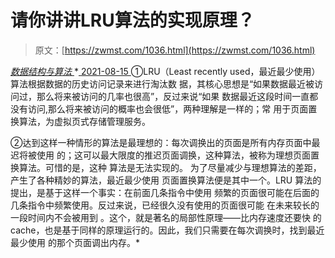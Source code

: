 <!--yml
category: 未分类
date: 0001-01-01 00:00:00
-->

# 请你讲讲LRU算法的实现原理？

> 原文：[https://zwmst.com/1036.html](https://zwmst.com/1036.html)

   [ *数据结构与算法* ](https://zwmst.com/%e6%95%b0%e6%8d%ae%e7%bb%93%e6%9e%84%e4%b8%8e%e7%ae%97%e6%b3%95)*[ <time datetime="2021-08-15T10:00:28+08:00"> 2021-08-15 </time> ](https://zwmst.com/1036.html)  ①LRU（Least recently used，最近最少使用）算法根据数据的历史访问记录来进行淘汰数 据，其核心思想是“如果数据最近被访问过，那么将来被访问的几率也很高”，反过来说“如果 数据最近这段时间一直都没有访问,那么将来被访问的概率也会很低”，两种理解是一样的；常 用于页面置换算法，为虚拟页式存储管理服务。

②达到这样一种情形的算法是最理想的：每次调换出的页面是所有内存页面中最迟将被使用 的；这可以最大限度的推迟页面调换，这种算法，被称为理想页面置换算法。可惜的是，这种 算法是无法实现的。 为了尽量减少与理想算法的差距，产生了各种精妙的算法，最近最少使用 页面置换算法便是其中一个。LRU 算法的提出，是基于这样一个事实：在前面几条指令中使用 频繁的页面很可能在后面的几条指令中频繁使用。反过来说，已经很久没有使用的页面很可能 在未来较长的一段时间内不会被用到 。这个，就是著名的局部性原理——比内存速度还要快 的cache，也是基于同样的原理运行的。因此，我们只需要在每次调换时，找到最近最少使用 的那个页面调出内存。*